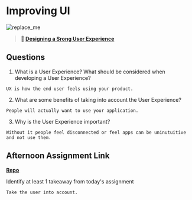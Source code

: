 # Improving UI

![replace_me](https://codeworks.blob.core.windows.net/public/assets/img/illustrations/placeholder.svg)

> **📖 [Designing a Srong User Experience](https://codeworksacademy.com/fs-student-guide/resources/wk7/03-Creating-Good-UX)**

## Questions

1. What is a User Experience? What should be considered when developing a User Experience?
```
UX is how the end user feels using your product.
```
2. What are some benefits of taking into account the User Experience?
```
People will actually want to use your application.
```
3. Why is the User Experience important?
```
Without it people feel disconnected or feel apps can be uninutuitive and not use them.
```
## Afternoon Assignment Link

**[Repo](https://github.com/ksquaredcoding/<ASSIGNMENT_REPO>)**

Identify at least 1 takeaway from today's assignment
```
Take the user into account.
```